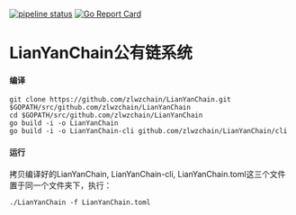 [![pipeline status](https://api.travis-ci.org/bityuan/bityuan.svg?branch=master)](https://travis-ci.org/bityuan/bityuan/)
[![Go Report Card](https://goreportcard.com/badge/github.com/bityuan/bityuan)](https://goreportcard.com/report/github.com/bityuan/bityuan)

# LianYanChain公有链系统

#### 编译

```
git clone https://github.com/zlwzchain/LianYanChain.git $GOPATH/src/github.com/zlwzchain/LianYanChain
cd $GOPATH/src/github.com/zlwzchain/LianYanChain
go build -i -o LianYanChain
go build -i -o LianYanChain-cli github.com/zlwzchain/LianYanChain/cli
```

#### 运行

拷贝编译好的LianYanChain, LianYanChain-cli, LianYanChain.toml这三个文件置于同一个文件夹下，执行：

```
./LianYanChain -f LianYanChain.toml
```
